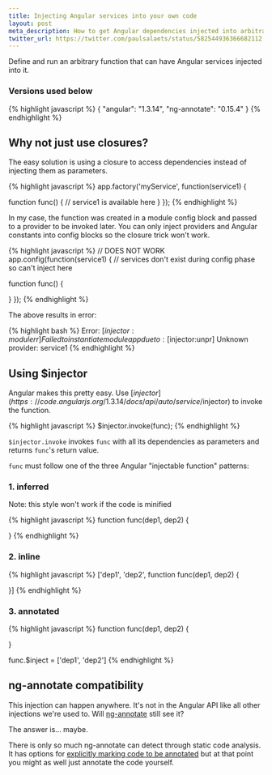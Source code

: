 ```yaml
---
title: Injecting Angular services into your own code
layout: post
meta_description: How to get Angular dependencies injected into arbitrary functions
twitter_url: https://twitter.com/paulsalaets/status/582544936366682112
---
```


Define and run an arbitrary function that can have Angular services injected into it.

### Versions used below

{% highlight javascript %}
{
  "angular": "1.3.14",
  "ng-annotate": "0.15.4"
}
{% endhighlight %}

## Why not just use closures?

The easy solution is using a closure to access dependencies instead of injecting them as parameters.

{% highlight javascript %}
app.factory('myService', function(service1) {

  function func() {
    // service1 is available here
  }
});
{% endhighlight %}

In my case, the function was created in a module config block and passed to a provider to be invoked later. You can only inject providers and Angular constants into config blocks so the closure trick won't work.

{% highlight javascript %}
// DOES NOT WORK
app.config(function(service1) { // services don't exist during config phase so can't inject here

  function func() {

  }
});
{% endhighlight %}

The above results in error:

{% highlight bash %}
Error: [$injector:modulerr] Failed to instantiate module app due to:
[$injector:unpr] Unknown provider: service1
{% endhighlight %}

## Using $injector

Angular makes this pretty easy. Use [$injector](https://code.angularjs.org/1.3.14/docs/api/auto/service/$injector) to invoke the function.

{% highlight javascript %}
$injector.invoke(func);
{% endhighlight %}

`$injector.invoke` invokes `func` with all its dependencies as parameters and returns `func`'s return value.

`func` must follow one of the three Angular "injectable function" patterns:

### 1. inferred

Note: this style won't work if the code is minified

{% highlight javascript %}
function func(dep1, dep2) {

}
{% endhighlight %}

### 2. inline

{% highlight javascript %}
['dep1', 'dep2', function func(dep1, dep2) {

}]
{% endhighlight %}

### 3. annotated

{% highlight javascript %}
function func(dep1, dep2) {

}

func.$inject = ['dep1', 'dep2']
{% endhighlight %}

## ng-annotate compatibility

This injection can happen anywhere. It's not in the Angular API like all other injections we're used to. Will [ng-annotate](https://github.com/olov/ng-annotate) still see it?

The answer is... maybe.

There is only so much ng-annotate can detect through static code analysis. It has options for [explicitly marking code to be annotated](https://github.com/olov/ng-annotate#explicit-annotations-with-nginject) but at that point you might as well just annotate the code yourself.